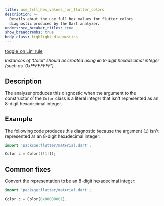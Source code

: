 ```yaml
---
title: use_full_hex_values_for_flutter_colors
description: >-
  Details about the use_full_hex_values_for_flutter_colors
  diagnostic produced by the Dart analyzer.
underscore_breaker_titles: true
show_breadcrumbs: true
body_class: highlight-diagnostics
---
```


<div class="tags">
  <a class="tag-label"
      href="/tools/linter-rules/use_full_hex_values_for_flutter_colors"
      title="Learn about the lint rule that enables this diagnostic."
      aria-label="Learn about the lint rule that enables this diagnostic."
      target="_blank">
    <span class="material-symbols" aria-hidden="true">toggle_on</span>
    <span>Lint rule</span>
  </a>
</div>

_Instances of 'Color' should be created using an 8-digit hexadecimal integer
(such as '0xFFFFFFFF')._

## Description

The analyzer produces this diagnostic when the argument to the constructor
of the `Color` class is a literal integer that isn't represented as an
8-digit hexadecimal integer.

## Example

The following code produces this diagnostic because the argument (`1`)
isn't represented as an 8-digit hexadecimal integer:

```dart
import 'package:flutter/material.dart';

Color c = Color([!1!]);
```

## Common fixes

Convert the representation to be an 8-digit hexadecimal integer:

```dart
import 'package:flutter/material.dart';

Color c = Color(0x00000001);
```
